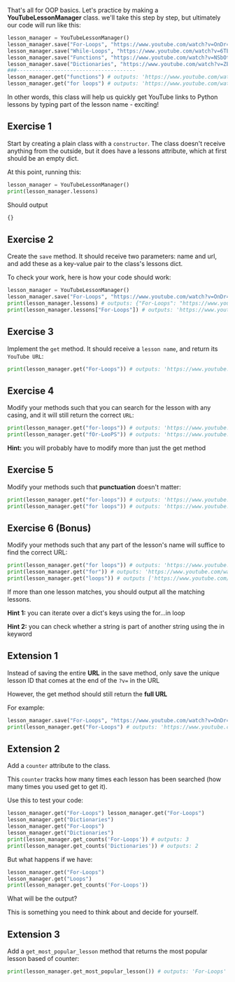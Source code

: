 That's all for OOP basics. Let's practice by making a **YouTubeLessonManager** class.
we'll take this step by step, but ultimately our code will run like this:


```python
lesson_manager = YouTubeLessonManager()
lesson_manager.save("For-Loops", "https://www.youtube.com/watch?v=OnDr4J2UXSA") 
lesson_manager.save("While-Loops", "https://www.youtube.com/watch?v=6TEGxJXLAWQ")
lesson_manager.save("Functions", "https://www.youtube.com/watch?v=NSbOtYzIQI0")
lesson_manager.save("Dictionaries", "https://www.youtube.com/watch?v=ZEZdys-fHDw")  
###--------------------------------------
lesson_manager.get("functions") # outputs: 'https://www.youtube.com/watch?v=NSbOtYzIQI0' 
lesson_manager.get("for loops") # outputs: 'https://www.youtube.com/watch?v=OnDr4J2UXSA' 
```

In other words, this class will help us quickly get YouTube links to Python lessons by typing part of the lesson name - exciting!



## Exercise 1

Start by creating a plain class with a `constructor`.
The class doesn't receive anything from the outside, but it does have a lessons attribute, which at first should be an empty dict.

At this point, running this:

```python
lesson_manager = YouTubeLessonManager()
print(lesson_manager.lessons) 
```

Should output 
```python
{}
```


## Exercise 2

Create the `save` method. It should receive two parameters: name and url, and add these as a key-value pair to the class's lessons dict.


To check your work, here is how your code should work:

```python
lesson_manager = YouTubeLessonManager()
lesson_manager.save("For-Loops", "https://www.youtube.com/watch?v=OnDr4J2UXSA")
print(lesson_manager.lessons) # outputs: {"For-Loops": "https://www.youtube.com/watch?v=OnDr4J2UXSA"}  
print(lesson_manager.lessons["For-Loops"]) # outputs: 'https://www.youtube.com/watch?v=OnDr4J2UXSA' 
```


## Exercise 3

Implement the `get` method. It should receive a `lesson name`, and return its `YouTube URL`:


```python
print(lesson_manager.get("For-Loops")) # outputs: 'https://www.youtube.com/watch?v=OnDr4J2UXSA' 
```

## Exercise 4

Modify your methods such that you can search for the lesson with any casing, and it will still return the correct `URL`:


```python
print(lesson_manager.get("for-loops")) # outputs: 'https://www.youtube.com/watch?v=OnDr4J2UXSA'
print(lesson_manager.get("fOr-LooPS")) # outputs: 'https://www.youtube.com/watch?v=OnDr4J2UXSA'
```

**Hint:** you will probably have to modify more than just the get method


## Exercise 5

Modify your methods such that **punctuation** doesn't matter:

```python
print(lesson_manager.get("for-loops")) # outputs: 'https://www.youtube.com/watch?v=OnDr4J2UXSA' 
print(lesson_manager.get("for loops")) # outputs: 'https://www.youtube.com/watch?v=OnDr4J2UXSA'
```

## Exercise 6 (Bonus)

Modify your methods such that any part of the lesson's name will suffice to find the correct URL:

```python
print(lesson_manager.get("for loops")) # outputs: 'https://www.youtube.com/watch?v=OnDr4J2UXSA'
print(lesson_manager.get("for")) # outputs: 'https://www.youtube.com/watch?v=OnDr4J2UXSA'
print(lesson_manager.get("loops")) # outputs ['https://www.youtube.com/watch?v=OnDr4J2UXSA', 'https://www.youtube.com/watch?v=6TEGxJXLAWQ']
```

If more than one lesson matches, you should output all the matching lessons.

**Hint 1:** you can iterate over a dict's keys using the for...in loop

**Hint 2:** you can check whether a string is part of another string using the in keyword


## Extension 1

Instead of saving the entire **URL** in the save method, only save the unique lesson ID that comes at the end of the `?v=` in the URL

However, the get method should still return the **full URL**

For example:

```python
lesson_manager.save("For-Loops", "https://www.youtube.com/watch?v=OnDr4J2UXSA")
print(lesson_manager.get("For-Loops") # outputs: 'https://www.youtube.com/watch?v=OnDr4J2UXSA' 
```

## Extension 2

Add a `counter` attribute to the class.

This `counter` tracks how many times each lesson has been searched (how many times you used get to get it).

Use this to test your code:

```python
lesson_manager.get("For-Loops") lesson_manager.get("For-Loops")
lesson_manager.get("Dictionaries")
lesson_manager.get("For-Loops")
lesson_manager.get("Dictionaries") 
print(lesson_manager.get_counts('For-Loops')) # outputs: 3
print(lesson_manager.get_counts('Dictionaries')) # outputs: 2
```

But what happens if we have:

```python
lesson_manager.get("For-Loops")
lesson_manager.get("Loops")
print(lesson_manager.get_counts('For-Loops'))  
```

What will be the output?

This is something you need to think about and decide for yourself.


## Extension 3

Add a `get_most_popular_lesson` method that returns the most popular lesson based of counter:

```python
print(lesson_manager.get_most_popular_lesson()) # outputs: 'For-Loops'
```